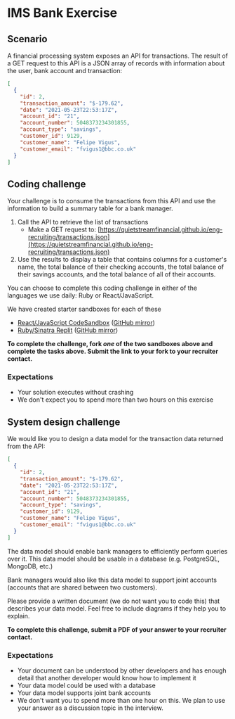 # IMS Bank Exercise

## Scenario

A financial processing system exposes an API for transactions. The result of a
GET request to this API is a JSON array of records with information about the
user, bank account and transaction:

```json
[
  {
    "id": 2,
    "transaction_amount": "$-179.62",
    "date": "2021-05-23T22:53:17Z",
    "account_id": "21",
    "account_number": 5048373234301855,
    "account_type": "savings",
    "customer_id": 9129,
    "customer_name": "Felipe Vigus",
    "customer_email": "fvigus1@bbc.co.uk"
  }
]
```

## Coding challenge

Your challenge is to consume the transactions from this API and use the
information to build a summary table for a bank manager.

1. Call the API to retrieve the list of transactions
    * Make a GET request to: [https://quietstreamfinancial.github.io/eng-recruiting/transactions.json](https://quietstreamfinancial.github.io/eng-recruiting/transactions.json)
2. Use the results to display a table that contains columns for a customer's
   name, the total balance of their checking accounts, the total balance of
   their savings accounts, and the total balance of all of their accounts.

You can choose to complete this coding challenge in either of the languages we
use daily: Ruby or React/JavaScript.

We have created starter sandboxes for each of these

* [React/JavaScript CodeSandbox](https://codesandbox.io/s/imsbank-hn4fm?file=/README.md) ([GitHub mirror](https://github.com/QuietStreamFinancial/eng-recruiting/tree/main/ims-bank/javascript))
* [Ruby/Sinatra Replit](https://replit.com/@aseehra/ImsBank) ([GitHub mirror](https://github.com/QuietStreamFinancial/eng-recruiting/tree/main/ims-bank/ruby))

**To complete the challenge, fork _one_ of the two sandboxes above and complete
the tasks above. Submit the link to your fork to your recruiter contact.**

### Expectations

* Your solution executes without crashing
* We don't expect you to spend more than two hours on this exercise

## System design challenge

We would like you to design a data model for the transaction data returned from
the API:

```json
[
  {
    "id": 2,
    "transaction_amount": "$-179.62",
    "date": "2021-05-23T22:53:17Z",
    "account_id": "21",
    "account_number": 5048373234301855,
    "account_type": "savings",
    "customer_id": 9129,
    "customer_name": "Felipe Vigus",
    "customer_email": "fvigus1@bbc.co.uk"
  }
]
```

The data model should enable bank managers to efficiently perform queries over
it. This data model should be usable in a database (e.g. PostgreSQL, MongoDB,
etc.)

Bank managers would also like this data model to support joint accounts
(accounts that are shared between two customers).

Please provide a written document (we do not want you to code this) that
describes your data model. Feel free to include diagrams if they help you to
explain.

**To complete this challenge, submit a PDF of your answer to your
recruiter contact.**

### Expectations
* Your document can be understood by other developers and has enough
  detail that another developer would know how to implement it
* Your data model could be used with a database
* Your data model supports joint bank accounts
* We don't want you to spend more than one hour on this. We plan to use your
  answer as a discussion topic in the interview.
